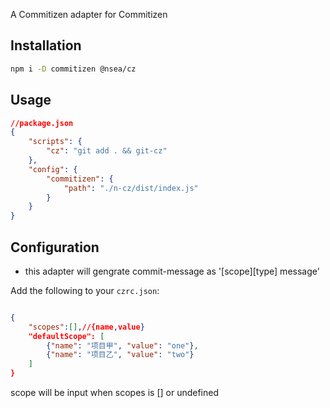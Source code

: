 A Commitizen adapter for Commitizen

## Installation

```bash
npm i -D commitizen @nsea/cz
```


## Usage

```json
//package.json
{
    "scripts": {
        "cz": "git add . && git-cz"
    },
    "config": {
        "commitizen": {
            "path": "./n-cz/dist/index.js"
        }
    }
}
```

## Configuration

- this adapter will gengrate commit-message as '[scope][type] message'

Add the following to your `czrc.json`:

```json

{
    "scopes":[],//{name,value}
    "defaultScope": [
        {"name": "项目甲", "value": "one"},
        {"name": "项目乙", "value": "two"}
    ]
}
```
scope will be input when scopes is [] or undefined